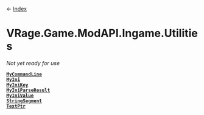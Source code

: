 ← [Index](Api-Index)
# VRage.Game.ModAPI.Ingame.Utilities
_Not yet ready for use_

**[`MyCommandLine`](VRage.Game.ModAPI.Ingame.Utilities.MyCommandLine)**  
**[`MyIni`](VRage.Game.ModAPI.Ingame.Utilities.MyIni)**  
**[`MyIniKey`](VRage.Game.ModAPI.Ingame.Utilities.MyIniKey)**  
**[`MyIniParseResult`](VRage.Game.ModAPI.Ingame.Utilities.MyIniParseResult)**  
**[`MyIniValue`](VRage.Game.ModAPI.Ingame.Utilities.MyIniValue)**  
**[`StringSegment`](VRage.Game.ModAPI.Ingame.Utilities.StringSegment)**  
**[`TextPtr`](VRage.Game.ModAPI.Ingame.Utilities.TextPtr)**  
